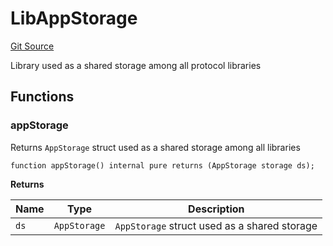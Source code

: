 # LibAppStorage
[Git Source](https://github.com/ubiquity/ubiquity-dollar/blob/565aaa6bed7cb481fd57c9fc6a7b1052ff2aa816/src/dollar/libraries/LibAppStorage.sol)

Library used as a shared storage among all protocol libraries


## Functions
### appStorage

Returns `AppStorage` struct used as a shared storage among all libraries


```solidity
function appStorage() internal pure returns (AppStorage storage ds);
```
**Returns**

|Name|Type|Description|
|----|----|-----------|
|`ds`|`AppStorage`|`AppStorage` struct used as a shared storage|



